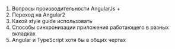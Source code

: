 1. Вопросы производительности AngularJs +
2. Переход на Angular2
3. Какой style guide использовать
4. Способы синхронизации приложения работающего в разных вкладках
5. Angular и TypeScript хотя бы в общих чертах
